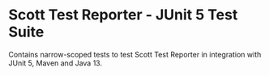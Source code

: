 Scott Test Reporter - JUnit 5 Test Suite
========================================

Contains narrow-scoped tests to test Scott Test Reporter in integration with JUnit 5, Maven and Java 13.

